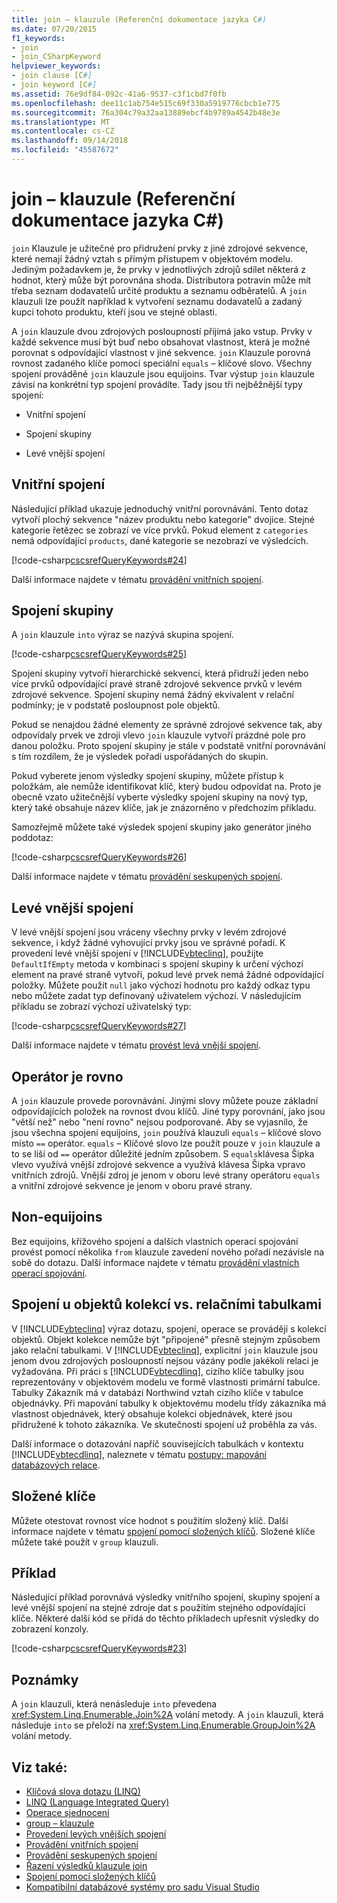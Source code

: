 ```yaml
---
title: join – klauzule (Referenční dokumentace jazyka C#)
ms.date: 07/20/2015
f1_keywords:
- join
- join_CSharpKeyword
helpviewer_keywords:
- join clause [C#]
- join keyword [C#]
ms.assetid: 76e9df84-092c-41a6-9537-c3f1cbd7f0fb
ms.openlocfilehash: dee11c1ab754e515c69f330a5919776cbcb1e775
ms.sourcegitcommit: 76a304c79a32aa13889ebcf4b9789a4542b48e3e
ms.translationtype: MT
ms.contentlocale: cs-CZ
ms.lasthandoff: 09/14/2018
ms.locfileid: "45587672"
---
```

# <a name="join-clause-c-reference"></a>join – klauzule (Referenční dokumentace jazyka C#)

`join` Klauzule je užitečné pro přidružení prvky z jiné zdrojové sekvence, které nemají žádný vztah s přímým přístupem v objektovém modelu. Jediným požadavkem je, že prvky v jednotlivých zdrojů sdílet některá z hodnot, který může být porovnána shoda. Distributora potravin může mít třeba seznam dodavatelů určité produktu a seznamu odběratelů. A `join` klauzuli lze použít například k vytvoření seznamu dodavatelů a zadaný kupci tohoto produktu, kteří jsou ve stejné oblasti.

A `join` klauzule dvou zdrojových posloupností přijímá jako vstup. Prvky v každé sekvence musí být buď nebo obsahovat vlastnost, která je možné porovnat s odpovídající vlastnost v jiné sekvence. `join` Klauzule porovná rovnost zadaného klíče pomocí speciální `equals` – klíčové slovo. Všechny spojení prováděné `join` klauzule jsou equijoins. Tvar výstup `join` klauzule závisí na konkrétní typ spojení provádíte. Tady jsou tři nejběžnější typy spojení:

- Vnitřní spojení

- Spojení skupiny

- Levé vnější spojení

## <a name="inner-join"></a>Vnitřní spojení

Následující příklad ukazuje jednoduchý vnitřní porovnávání. Tento dotaz vytvoří plochý sekvence "název produktu nebo kategorie" dvojice. Stejné kategorie řetězec se zobrazí ve více prvků. Pokud element z `categories` nemá odpovídající `products`, dané kategorie se nezobrazí ve výsledcích.

[!code-csharp[cscsrefQueryKeywords#24](~/samples/snippets/csharp/VS_Snippets_VBCSharp/CsCsrefQueryKeywords/CS/Join.cs#24)]

Další informace najdete v tématu [provádění vnitřních spojení](../../linq/perform-inner-joins.md).

## <a name="group-join"></a>Spojení skupiny

A `join` klauzule `into` výraz se nazývá skupina spojení.

[!code-csharp[cscsrefQueryKeywords#25](~/samples/snippets/csharp/VS_Snippets_VBCSharp/CsCsrefQueryKeywords/CS/Join.cs#25)]

Spojení skupiny vytvoří hierarchické sekvenci, která přidruží jeden nebo více prvků odpovídající pravé straně zdrojové sekvence prvků v levém zdrojové sekvence. Spojení skupiny nemá žádný ekvivalent v relační podmínky; je v podstatě posloupnost pole objektů.

Pokud se nenajdou žádné elementy ze správné zdrojové sekvence tak, aby odpovídaly prvek ve zdroji vlevo `join` klauzule vytvoří prázdné pole pro danou položku. Proto spojení skupiny je stále v podstatě vnitřní porovnávání s tím rozdílem, že je výsledek pořadí uspořádaných do skupin.

Pokud vyberete jenom výsledky spojení skupiny, můžete přístup k položkám, ale nemůže identifikovat klíč, který budou odpovídat na. Proto je obecně vzato užitečnější vyberte výsledky spojení skupiny na nový typ, který také obsahuje název klíče, jak je znázorněno v předchozím příkladu.

Samozřejmě můžete také výsledek spojení skupiny jako generátor jiného poddotaz:

[!code-csharp[cscsrefQueryKeywords#26](~/samples/snippets/csharp/VS_Snippets_VBCSharp/CsCsrefQueryKeywords/CS/Join.cs#26)]

Další informace najdete v tématu [provádění seskupených spojení](../../linq/perform-grouped-joins.md).

## <a name="left-outer-join"></a>Levé vnější spojení

V levé vnější spojení jsou vráceny všechny prvky v levém zdrojové sekvence, i když žádné vyhovující prvky jsou ve správné pořadí. K provedení levé vnější spojení v [!INCLUDE[vbteclinq](~/includes/vbteclinq-md.md)], použijte `DefaultIfEmpty` metoda v kombinaci s spojení skupiny k určení výchozí element na pravé straně vytvoří, pokud levé prvek nemá žádné odpovídající položky. Můžete použít `null` jako výchozí hodnotu pro každý odkaz typu nebo můžete zadat typ definovaný uživatelem výchozí. V následujícím příkladu se zobrazí výchozí uživatelský typ:

[!code-csharp[cscsrefQueryKeywords#27](~/samples/snippets/csharp/VS_Snippets_VBCSharp/CsCsrefQueryKeywords/CS/Join.cs#27)]

Další informace najdete v tématu [provést levá vnější spojení](../../linq/perform-left-outer-joins.md).

## <a name="the-equals-operator"></a>Operátor je rovno

A `join` klauzule provede porovnávání. Jinými slovy můžete pouze základní odpovídajících položek na rovnost dvou klíčů. Jiné typy porovnání, jako jsou "větší než" nebo "není rovno" nejsou podporované. Aby se vyjasnilo, že jsou všechna spojení equijoins, `join` používá klauzuli `equals` – klíčové slovo místo `==` operátor. `equals` – Klíčové slovo lze použít pouze v `join` klauzule a to se liší od `==` operátor důležité jedním způsobem. S `equals`klávesa Šipka vlevo využívá vnější zdrojové sekvence a využívá klávesa Šipka vpravo vnitřních zdrojů. Vnější zdroj je jenom v oboru levé strany operátoru `equals` a vnitřní zdrojové sekvence je jenom v oboru pravé strany.

## <a name="non-equijoins"></a>Non-equijoins

Bez equijoins, křížového spojení a dalších vlastních operací spojování provést pomocí několika `from` klauzule zavedení nového pořadí nezávisle na sobě do dotazu. Další informace najdete v tématu [provádění vlastních operací spojování](../../linq/perform-custom-join-operations.md).

## <a name="joins-on-object-collections-vs-relational-tables"></a>Spojení u objektů kolekcí vs. relačními tabulkami

V [!INCLUDE[vbteclinq](~/includes/vbteclinq-md.md)] výraz dotazu, spojení, operace se provádějí s kolekcí objektů. Objekt kolekce nemůže být "připojené" přesně stejným způsobem jako relační tabulkami. V [!INCLUDE[vbteclinq](~/includes/vbteclinq-md.md)], explicitní `join` klauzule jsou jenom dvou zdrojových posloupností nejsou vázány podle jakékoli relaci je vyžadována. Při práci s [!INCLUDE[vbtecdlinq](~/includes/vbtecdlinq-md.md)], cizího klíče tabulky jsou reprezentovány v objektovém modelu ve formě vlastnosti primární tabulce. Tabulky Zákazník má v databázi Northwind vztah cizího klíče v tabulce objednávky. Při mapování tabulky k objektovému modelu třídy zákazníka má vlastnost objednávek, který obsahuje kolekci objednávek, které jsou přidružené k tohoto zákazníka. Ve skutečnosti spojení už proběhla za vás.

Další informace o dotazování napříč souvisejících tabulkách v kontextu [!INCLUDE[vbtecdlinq](~/includes/vbtecdlinq-md.md)], naleznete v tématu [postupy: mapování databázových relace](../../../framework/data/adonet/sql/linq/how-to-map-database-relationships.md).

## <a name="composite-keys"></a>Složené klíče

Můžete otestovat rovnost více hodnot s použitím složený klíč. Další informace najdete v tématu [spojení pomocí složených klíčů](../../linq/join-by-using-composite-keys.md). Složené klíče můžete také použít v `group` klauzuli.

## <a name="example"></a>Příklad

Následující příklad porovnává výsledky vnitřního spojení, skupiny spojení a levé vnější spojení na stejné zdroje dat s použitím stejného odpovídající klíče. Některé další kód se přidá do těchto příkladech upřesnit výsledky do zobrazení konzoly.

[!code-csharp[cscsrefQueryKeywords#23](~/samples/snippets/csharp/VS_Snippets_VBCSharp/CsCsrefQueryKeywords/CS/Join.cs#23)]

## <a name="remarks"></a>Poznámky

A `join` klauzuli, která nenásleduje `into` převedena <xref:System.Linq.Enumerable.Join%2A> volání metody. A `join` klauzuli, která následuje `into` se přeloží na <xref:System.Linq.Enumerable.GroupJoin%2A> volání metody.

## <a name="see-also"></a>Viz také:

- [Klíčová slova dotazu (LINQ)](query-keywords.md)
- [LINQ (Language Integrated Query)](../../linq/index.md)
- [Operace sjednocení](../../programming-guide/concepts/linq/join-operations.md)
- [group – klauzule](group-clause.md)
- [Provedení levých vnějších spojení](../../linq/perform-left-outer-joins.md)
- [Provádění vnitřních spojení](../../linq/perform-inner-joins.md)
- [Provádění seskupených spojení](../../linq/perform-grouped-joins.md)
- [Řazení výsledků klauzule join](../../linq/order-the-results-of-a-join-clause.md)
- [Spojení pomocí složených klíčů](../../linq/join-by-using-composite-keys.md)
- [Kompatibilní databázové systémy pro sadu Visual Studio](/visualstudio/data-tools/installing-database-systems-tools-and-samples)